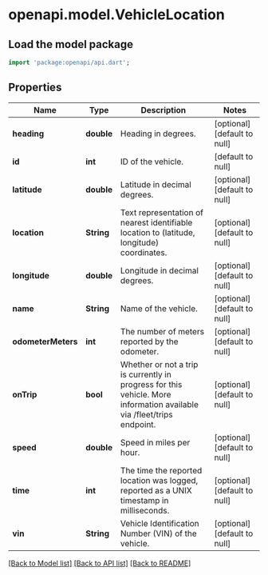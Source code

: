 # openapi.model.VehicleLocation

## Load the model package
```dart
import 'package:openapi/api.dart';
```

## Properties
Name | Type | Description | Notes
------------ | ------------- | ------------- | -------------
**heading** | **double** | Heading in degrees. | [optional] [default to null]
**id** | **int** | ID of the vehicle. | [default to null]
**latitude** | **double** | Latitude in decimal degrees. | [optional] [default to null]
**location** | **String** | Text representation of nearest identifiable location to (latitude, longitude) coordinates. | [optional] [default to null]
**longitude** | **double** | Longitude in decimal degrees. | [optional] [default to null]
**name** | **String** | Name of the vehicle. | [optional] [default to null]
**odometerMeters** | **int** | The number of meters reported by the odometer. | [optional] [default to null]
**onTrip** | **bool** | Whether or not a trip is currently in progress for this vehicle. More information available via /fleet/trips endpoint. | [optional] [default to null]
**speed** | **double** | Speed in miles per hour. | [optional] [default to null]
**time** | **int** | The time the reported location was logged, reported as a UNIX timestamp in milliseconds. | [optional] [default to null]
**vin** | **String** | Vehicle Identification Number (VIN) of the vehicle. | [optional] [default to null]

[[Back to Model list]](../README.md#documentation-for-models) [[Back to API list]](../README.md#documentation-for-api-endpoints) [[Back to README]](../README.md)



